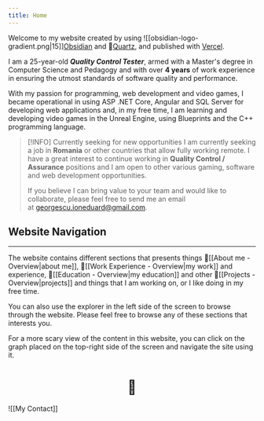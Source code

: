 ```yaml
---
title: Home
---
```

Welcome to my website created by using ![[obsidian-logo-gradient.png|15]][Obsidian](https://obsidian.md/) and 🌱[Quartz](https://quartz.jzhao.xyz/), and published with [Vercel](https://vercel.com/).

I am a 25-year-old ***Quality Control Tester***, armed with a Master's degree in Computer Science and Pedagogy and with over **4 years** of work experience in ensuring the utmost standards of software quality and performance.

With my passion for programming, web development and video games, I became operational in using ASP .NET Core, Angular and SQL Server for developing web applications and, in my free time, I am learning and developing video games in the Unreal Engine, using Blueprints and the C++ programming language.

> [!INFO] Currently seeking for new opportunities
> I am currently seeking a job in **Romania** or other countries that allow fully working remote.
> I have a great interest to continue working in **Quality Control / Assurance** positions and I am open to other various gaming, software and web development opportunities.
> 
> If you believe I can bring value to your team and would like to collaborate, please feel free to send me an email at [georgescu.ioneduard@gmail.com](mailto:georgescu.ioneduard@gmail.com).

## Website Navigation
---
The website contains different sections that presents things 🌠[[About me - Overview|about me]], 💼[[Work Experience - Overview|my work]] and experience, 📄[[Education - Overview|my education]] and other 📌[[Projects - Overview|projects]] and things that I am working on, or I like doing in my free time.

You can also use the explorer in the left side of the screen to browse through the website. Please feel free to browse any of these sections that interests you.

For a more scary view of the content in this website, you can click on the graph placed on the top-right side of the screen and navigate the site using it.
<center><h1>🧠</h1></center>

![[My Contact]]